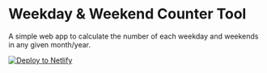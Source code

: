 # Weekday & Weekend Counter Tool

A simple web app to calculate the number of each weekday and weekends in any given month/year.

[![Deploy to Netlify](https://www.netlify.com/img/deploy/button.svg)](https://app.netlify.com/start/deploy?repository=YOUR_REPOSITORY_URL)



